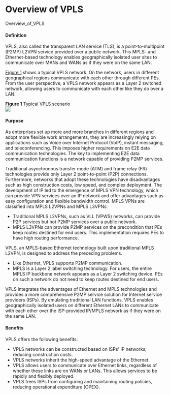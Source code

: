 Overview of VPLS
================

Overview_of_VPLS

#### Definition

VPLS, also called the transparent LAN service (TLS), is a point-to-multipoint (P2MP) L2VPN service provided over a public network. This MPLS- and Ethernet-based technology enables geographically isolated user sites to communicate over MANs and WANs as if they were on the same LAN.

[Figure 1](#EN-US_CONCEPT_0172370050__en-us_concept_0172356300_fig_dc_vrp_vpls_feature_500101) shows a typical VPLS network. On the network, users in different geographical regions communicate with each other through different PEs. From the user perspective, a VPLS network appears as a Layer 2 switched network, allowing users to communicate with each other like they do over a LAN.

**Figure 1** Typical VPLS scenario  
![](images/fig_feature_image_0003996350.png)  


#### Purpose

As enterprises set up more and more branches in different regions and adopt more flexible work arrangements, they are increasingly relying on applications such as Voice over Internet Protocol (VoIP), instant messaging, and teleconferencing. This imposes higher requirements on E2E data communication technologies. The key to implementing E2E data communication functions is a network capable of providing P2MP services.

Traditional asynchronous transfer mode (ATM) and frame relay (FR) technologies provide only Layer 2 point-to-point (P2P) connections. Furthermore, networks that adopt these technologies have disadvantages such as high construction costs, low speed, and complex deployment. The development of IP led to the emergence of MPLS VPN technology, which can provide VPN services over an IP network and offer advantages such as easy configuration and flexible bandwidth control. MPLS VPNs are classified into MPLS L2VPNs and MPLS L3VPNs:

* Traditional MPLS L2VPNs, such as VLL (VPWS) networks, can provide P2P services but not P2MP services over a public network.
* MPLS L3VPNs can provide P2MP services on the precondition that PEs keep routes destined for end users. This implementation requires PEs to have high routing performance.

VPLS, an MPLS-based Ethernet technology built upon traditional MPLS L2VPN, is designed to address the preceding problems.

* Like Ethernet, VPLS supports P2MP communication.
* MPLS is a Layer 2 label switching technology. For users, the entire MPLS IP backbone network appears as a Layer 2 switching device. PEs on such a network do not need to keep routes destined for end users.

VPLS integrates the advantages of Ethernet and MPLS technologies and provides a more comprehensive P2MP service solution for Internet service providers (ISPs). By emulating traditional LAN functions, VPLS enables geographically isolated users on different Ethernet LANs to communicate with each other over the ISP-provided IP/MPLS network as if they were on the same LAN.


#### Benefits

VPLS offers the following benefits:

* VPLS networks can be constructed based on ISPs' IP networks, reducing construction costs.
* VPLS networks inherit the high-speed advantage of the Ethernet.
* VPLS allows users to communicate over Ethernet links, regardless of whether these links are on WANs or LANs. This allows services to be rapidly and flexibly deployed.
* VPLS frees ISPs from configuring and maintaining routing policies, reducing operational expenditure (OPEX).